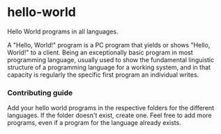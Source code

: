 # hello-world

Hello World programs in all languages.

A "Hello, World!"  program is a PC program that yields or shows "Hello, World!" to a client. Being an exceptionally basic program in most programming language, usually used to show the fundamental linguistic structure of a programming language for a working system, and in that capacity is regularly the specific first program an individual writes.

### Contributing guide
Add your hello world programs in the respective folders for the different languages. If the folder doesn't exist, create one. Feel free to add more programs, even if a program for the language already exists.
